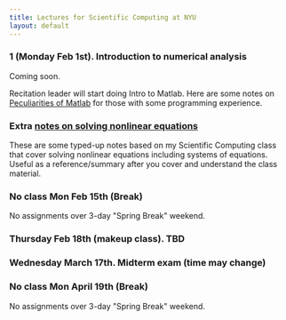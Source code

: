 ```yaml
---
title: Lectures for Scientific Computing at NYU
layout: default
---
```


### 1 (Monday Feb 1st). Introduction to numerical analysis

Coming soon.

Recitation leader will start doing Intro to Matlab. Here are some notes on [Peculiarities of Matlab](Lectures/Matlab.pdf) for those with some programming experience.

### Extra [notes on solving nonlinear equations](Lectures/Nonlinear1D.pdf)

These are some typed-up notes based on my Scientific Computing class that cover solving nonlinear equations including systems of equations. Useful as a reference/summary after you cover and understand the class material.

### No class Mon Feb 15th (Break)
No assignments over 3-day "Spring Break" weekend.

### Thursday Feb 18th (makeup class). TBD

### Wednesday March 17th. Midterm exam (time may change)

### No class Mon April 19th (Break)
No assignments over 3-day "Spring Break" weekend.

